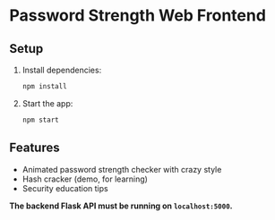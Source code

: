 # Password Strength Web Frontend

## Setup

1. Install dependencies:
    ```sh
    npm install
    ```
2. Start the app:
    ```sh
    npm start
    ```

## Features

- Animated password strength checker with crazy style
- Hash cracker (demo, for learning)
- Security education tips

**The backend Flask API must be running on `localhost:5000`.**
